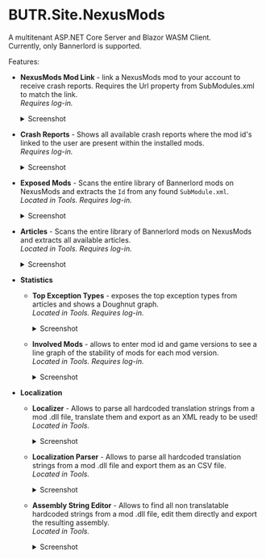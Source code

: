 # BUTR.Site.NexusMods

A multitenant ASP.NET Core Server and Blazor WASM Client.  
Currently, only Bannerlord is supported.

Features:
* **NexusMods Mod Link** - link a NexusMods mod to your account to receive crash reports. Requires the Url property from SubModules.xml to match the link.  
*Requires log-in.*  
  <details>
    <summary>Screenshot</summary>
    <img src="https://media.discordapp.net/attachments/422092475163869201/1093095251499044864/image.png" alt="" width="800">
  </details>

* **Crash Reports** - Shows all available crash reports where the mod id's linked to the user are present within the installed mods.  
*Requires log-in.*  
  <details>
    <summary>Screenshot</summary>
    <img src="https://media.discordapp.net/attachments/422092475163869201/1093095509696192542/image.png" alt="" width="800">
  </details>

* **Exposed Mods** - Scans the entire library of Bannerlord mods on NexusMods and extracts the `Id` from any found `SubModule.xml`.  
*Located in Tools. Requires log-in.*  
  <details>
    <summary>Screenshot</summary>
    <img src="https://media.discordapp.net/attachments/422092475163869201/1093095941365567499/image.png" alt="" width="800">
  </details>

* **Articles** - Scans the entire library of Bannerlord mods on NexusMods and extracts all available articles.  
*Located in Tools. Requires log-in.*  
  <details>
    <summary>Screenshot</summary>
    <img src="https://media.discordapp.net/attachments/422092475163869201/1093096228855762994/image.png" alt="" width="800">
  </details>

* **Statistics**
  * **Top Exception Types** - exposes the top exception types from articles and shows a Doughnut graph.  
    *Located in Tools. Requires log-in.*  
    <details>
      <summary>Screenshot</summary>
    <img src="https://media.discordapp.net/attachments/422092475163869201/1093103815051464704/image.png" alt="" width="800">
    </details>

  * **Involved Mods** - allows to enter mod id and game versions to see a line graph of the stability of mods for each mod version.  
  *Located in Tools. Requires log-in.*  
    <details>
      <summary>Screenshot</summary>
      <img src="https://media.discordapp.net/attachments/422092475163869201/1093094926952173608/image.png" alt="" width="800">
    </details>

* **Localization**
  * **Localizer** - Allows to parse all hardcoded translation strings from a mod .dll file, translate them and export as an XML ready to be used!  
  *Located in Tools.*  
    <details>
      <summary>Screenshot</summary>
      <img src="https://media.discordapp.net/attachments/1022841097434710108/1022841097652797570/unknownssfg.png" alt="" width="800">
    </details>

  * **Localization Parser** - Allows to parse all hardcoded translation strings from a mod .dll file and export them as an CSV file.   
  *Located in Tools.*  
    <details>
      <summary>Screenshot</summary>
      <img src="https://media.discordapp.net/attachments/1022840821675986984/1022840941033312296/unknodfgwn.png" alt="" width="800">
    </details>

  * **Assembly String Editor** - Allows to find all non translatable hardcoded strings from a mod .dll file, edit them directly and export the resulting assembly.  
  *Located in Tools.*  
    <details>
      <summary>Screenshot</summary>
      <img src="https://media.discordapp.net/attachments/1022841241081221120/1022841241299341363/unknoaatwn.png" alt="" width="800">
    </details>
